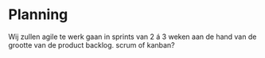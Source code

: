 # Planning
Wij zullen agile te werk gaan in sprints van 2 á 3 weken aan de hand van de grootte van de product backlog. 
scrum of kanban?